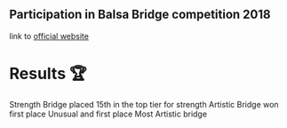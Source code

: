 ## Participation in Balsa Bridge competition 2018
link to [official website](http://www.balsabridge.com/2018-rec.pdf ) 

# Results :trophy:
Strength Bridge placed 15th in the top tier for strength 
Artistic Bridge won first place Unusual and first place Most Artistic bridge 
